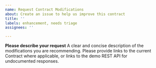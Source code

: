 ```yaml
---
name: Request Contract Modifications
about: Create an issue to help us improve this contract
title: ''
labels: enhancement, needs triage
assignees: ''

---
```


**Please describe your request**
A clear and concise description of the modifications you are recommending.  Please provide links to the current Contract where applicable, or links to the demo REST API for undocumented responses.
